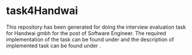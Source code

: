 # task4Handwai
This repository has been generated for doing the interview evaluation task for Handwai gmbh for the post of Software Engineer. The required implementation of the task can be found under and the description of implemented task can be found under .
